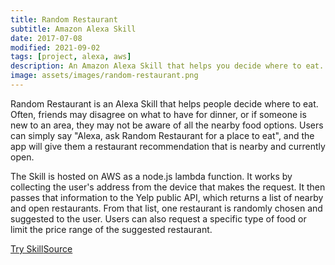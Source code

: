 ```yaml
---
title: Random Restaurant
subtitle: Amazon Alexa Skill
date: 2017-07-08
modified: 2021-09-02
tags: [project, alexa, aws]
description: An Amazon Alexa Skill that helps you decide where to eat.
image: assets/images/random-restaurant.png
---
```

Random Restaurant is an Alexa Skill that helps people decide where to eat. Often, friends may disagree on what to have for dinner, or if someone is new to an area, they may not be aware of all the nearby food options. Users can simply say "Alexa, ask Random Restaurant for a place to eat", and the app will give them a restaurant recommendation that is nearby and currently open.


The Skill is hosted on AWS as a node.js lambda function. It works by collecting the user's address from the device that makes the request. It then passes that information to the Yelp public API, which returns a list of nearby and open restaurants. From that list, one restaurant is randomly chosen and suggested to the user. Users can also request a specific type of food or limit the price range of the suggested restaurant.

<div class="link-row"><a href="https://alexa-skills.amazon.com/apis/custom/skills/amzn1.ask.skill.4a0f1551-2ef7-4e03-9b76-a5a4793cc7fa/launch">Try Skill</a><a href="https://github.com/cnorick/randomRestaurant">Source</a></div>